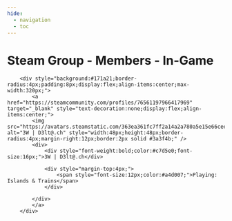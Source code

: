 ```yaml
---
hide:
  - navigation
  - toc
---
```

# Steam Group - Members - In-Game


        <div style="background:#171a21;border-radius:4px;padding:8px;display:flex;align-items:center;max-width:320px;">
            <a href="https://steamcommunity.com/profiles/76561197966417969" target="_blank" style="text-decoration:none;display:flex;align-items:center;">
            <img src="https://avatars.steamstatic.com/363ea361fc7ff2a14a2a780a5e15e66cee03e434_full.jpg" alt="3W | D3lt@.ch" style="width:48px;height:48px;border-radius:4px;margin-right:12px;border:2px solid #3a3f4b;" />
            <div>
                <div style="font-weight:bold;color:#c7d5e0;font-size:16px;">3W | D3lt@.ch</div>
                
                <div style="margin-top:4px;">
                    <span style="font-size:12px;color:#a4d007;">Playing: Islands & Trains</span>
                </div>
                
            </div>
            </a>
        </div>
        
<br/>
